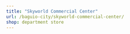 ```yaml
---
title: "Skyworld Commercial Center"
url: /baguio-city/skyworld-commercial-center/
shop: department store
---
```

